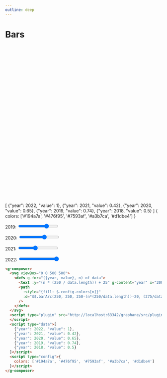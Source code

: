 ```yaml
---
outline: deep
---
```


# Bars

<g-composer>
  <svg viewBox="0 0 500 500">
    <defs g-for="({year, value}, n) of data">
      <text g-bind:y="(n * (250 / data.length)) + 25" g-content="year" x="200"></text>
      <path 
        g-bind:style="{fill: $.config.colors[n]}"
        g-bind:d="$$.barArc(250, 250, (250 - (n * (250 / data.length)) - 20), (275/data.length)/2, (270 * value))"/>
    </defs>
  </svg>
  <g-script type="plugin" src="http://localhost:63342/graphane/src/plugins/shapes.js"></g-script>
  <g-script type="data">[
    {"year": 2022, "value": 1},
    {"year": 2021, "value": 0.42},
    {"year": 2020, "value": 0.65},
    {"year": 2019, "value": 0.74},
    {"year": 2018, "value": 0.5}
  ]</g-script>
  <g-script type="config">{
    colors: ['#194a7a', '#476f95', '#7593af', '#a3b7ca', '#d1dbe4'] 
  }</g-script>
</g-composer>

<p><label>2019:
  <input type="range" min="0" max="1" step="0.01" value="0.74" 
         oninput="document.querySelector('g-composer').data[3]. value = this.value">
</label></p>
<p><label>2020:
  <input type="range" min="0" max="1" step="0.01" value="0.65"
         oninput="document.querySelector('g-composer').data[2]. value = this.value">
</label></p>
<p><label>2021:
  <input type="range" min="0" max="1" step="0.01" value="0.42"
         oninput="document.querySelector('g-composer').data[1]. value = this.value">
</label></p>
<p><label>2022:
  <input type="range" min="0" max="1" step="0.01" value="1"
         oninput="document.querySelector('g-composer').data[0]. value = this.value">
</label></p>

```html
<g-composer>
  <svg viewBox="0 0 500 500">
    <defs g-for="({year, value}, n) of data">
      <text :y="(n * (250 / data.length)) + 25" g-content="year" x="200"></text>
      <path
        :style="{fill: $.config.colors[n]}"
        :d="$$.barArc(250, 250, 250-(n*(250/data.length))-20, (275/data.length)-25, 270*value)"
      />
    </defs>
  </svg>
  <script type="plugin" src="http://localhost:63342/graphane/src/plugins/shapes.js">
  </script>
  <script type="data">[
    {"year": 2022, "value": 1},
    {"year": 2021, "value": 0.42},
    {"year": 2020, "value": 0.65},
    {"year": 2019, "value": 0.74},
    {"year": 2018, "value": 0.5}
  ]</script>
  <script type="config">{
    colors: ['#194a7a', '#476f95', '#7593af', '#a3b7ca', '#d1dbe4']
  }</script>
</g-composer>
```